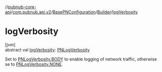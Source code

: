 //[pubnub-core-api](../../../../index.md)/[com.pubnub.api.v2](../../index.md)/[BasePNConfiguration](../index.md)/[Builder](index.md)/[logVerbosity](log-verbosity.md)

# logVerbosity

[jvm]\
abstract val [logVerbosity](log-verbosity.md): [PNLogVerbosity](../../../com.pubnub.api.enums/-p-n-log-verbosity/index.md)

Set to [PNLogVerbosity.BODY](../../../com.pubnub.api.enums/-p-n-log-verbosity/-b-o-d-y/index.md) to enable logging of network traffic, otherwise se to [PNLogVerbosity.NONE](../../../com.pubnub.api.enums/-p-n-log-verbosity/-n-o-n-e/index.md).

